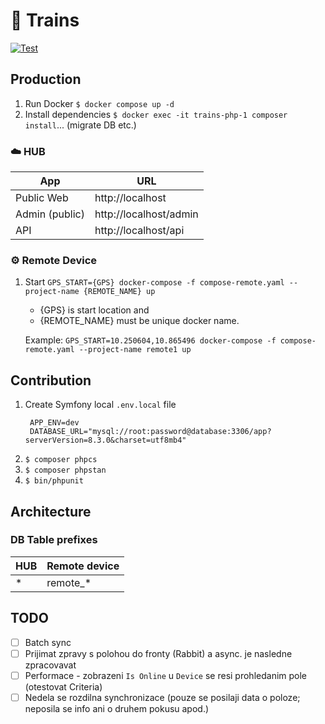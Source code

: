 # 🚂 Trains

[![Test](https://github.com/miroslavhajek/trains/actions/workflows/test.yaml/badge.svg)](https://github.com/miroslavhajek/trains/actions/workflows/test.yaml/badge.svg)

## Production

1. Run Docker `$ docker compose up -d`
1. Install dependencies `$ docker exec -it trains-php-1 composer install`... (migrate DB etc.)

### ☁️ HUB

| App            | URL                    |
|----------------|------------------------|
| Public Web     | http://localhost       |
| Admin (public) | http://localhost/admin |
| API            | http://localhost/api   |

### ⚙️ Remote Device

1. Start `GPS_START={GPS} docker-compose -f compose-remote.yaml --project-name {REMOTE_NAME} up`
    - {GPS} is start location and
    - {REMOTE_NAME} must be unique docker name.

    Example: `GPS_START=10.250604,10.865496 docker-compose -f compose-remote.yaml --project-name remote1 up`

## Contribution

1. Create Symfony local `.env.local` file
   ```dotenv
    APP_ENV=dev
    DATABASE_URL="mysql://root:password@database:3306/app?serverVersion=8.3.0&charset=utf8mb4"
   ```
1. `$ composer phpcs`
1. `$ composer phpstan`
1. `$ bin/phpunit`

## Architecture

### DB Table prefixes

| HUB | Remote device |
|-----|---------------|
| *   | remote_*      |


## TODO

- [ ] Batch sync
- [ ] Prijimat zpravy s polohou do fronty (Rabbit) a async. je nasledne zpracovavat
- [ ] Performace - zobrazeni `Is Online` u `Device` se resi prohledanim pole (otestovat Criteria)
- [ ] Nedela se rozdilna synchronizace (pouze se posilaji data o poloze; neposila se info ani o druhem pokusu apod.)
